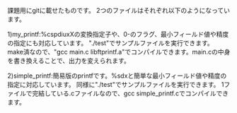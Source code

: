 課題用にgitに載せたものです。
2つのファイルはそれぞれ以下のようになっています。

1)my_printf:%cspdiuxXの変換指定子や、0-のフラグ、最小フィールド値や精度の指定にも対応しています。
"./test"でサンプルファイルを実行できます。
make済なので、"gcc main.c libftprintf.a"でコンパイルできます。main.cの中身を書き換えることで、出力を変えられます。

2)simple_printf:簡易版のprintfです。%sdxと簡単な最小フィールド値や精度の指定に対応しています。
同様に"./test"でサンプルファイルを実行できます。
1ファイルで完結している.cファイルなので、gcc simple_printf.cでコンパイルできます。
